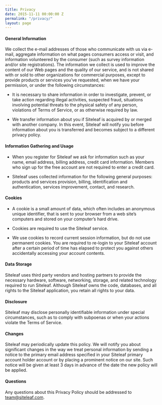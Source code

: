 ```yaml
---
title: Privacy
date: 2015-11-11 00:00:00 Z
permalink: "/privacy/"
layout: page
---
```


#### General Information
We collect the e-mail addresses of those who communicate with us via e-mail, aggregate information on what pages consumers access or visit, and information volunteered by the consumer (such as survey information and/or site registrations). The information we collect is used to improve the content of our Web pages and the quality of our service, and is not shared with or sold to other organizations for commercial purposes, except to provide products or services you’ve requested, when we have your permission, or under the following circumstances:

* It is necessary to share information in order to investigate, prevent, or take action regarding illegal activities, suspected fraud, situations involving potential threats to the physical safety of any person, violations of Terms of Service, or as otherwise required by law.

* We transfer information about you if Siteleaf is acquired by or merged with another company. In this event, Siteleaf will notify you before information about you is transferred and becomes subject to a different privacy policy.

#### Information Gathering and Usage
* When you register for Siteleaf we ask for information such as your name, email address, billing address, credit card information. Members who sign up for the free account are not required to enter a credit card.

* Siteleaf uses collected information for the following general purposes: products and services provision, billing, identification and authentication, services improvement, contact, and research.

#### Cookies
* A cookie is a small amount of data, which often includes an anonymous unique identifier, that is sent to your browser from a web site’s computers and stored on your computer’s hard drive.

* Cookies are required to use the Siteleaf service.

* We use cookies to record current session information, but do not use permanent cookies. You are required to re-login to your Siteleaf account after a certain period of time has elapsed to protect you against others accidentally accessing your account contents.

#### Data Storage
Siteleaf uses third party vendors and hosting partners to provide the necessary hardware, software, networking, storage, and related technology required to run Siteleaf. Although Siteleaf owns the code, databases, and all rights to the Siteleaf application, you retain all rights to your data.

#### Disclosure
Siteleaf may disclose personally identifiable information under special circumstances, such as to comply with subpoenas or when your actions violate the Terms of Service.

#### Changes
Siteleaf may periodically update this policy. We will notify you about significant changes in the way we treat personal information by sending a notice to the primary email address specified in your Siteleaf primary account holder account or by placing a prominent notice on our site. Such notice will be given at least 3 days in advance of the date the new policy will be applied.

#### Questions
Any questions about this Privacy Policy should be addressed to [team@siteleaf.com](mailto:team@siteleaf.com).
